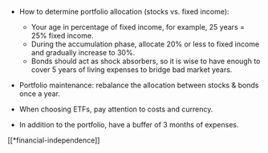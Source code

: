 -   How to determine portfolio allocation (stocks vs. fixed income):
    -   Your age in percentage of fixed income, for example, 25 years = 25% fixed income.
    -   During the accumulation phase, allocate 20% or less to fixed income and gradually increase to 30%.
    -   Bonds should act as shock absorbers, so it is wise to have enough to cover 5 years of living expenses to bridge bad market years.

-   Portfolio maintenance: rebalance the allocation between stocks & bonds once a year.
-   When choosing ETFs, pay attention to costs and currency.
-   In addition to the portfolio, have a buffer of 3 months of expenses.

[[*financial-independence]]